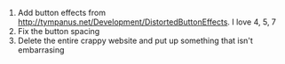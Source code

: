 1. Add button effects from http://tympanus.net/Development/DistortedButtonEffects. I love 4, 5, 7
2. Fix the button spacing
3. Delete the entire crappy website and put up something that isn't embarrasing
